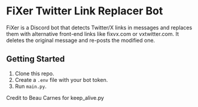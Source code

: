 # FiXer Twitter Link Replacer Bot

FiXer is a Discord bot that detects Twitter/X links in messages and replaces them with alternative front-end links like fixvx.com or vxtwitter.com. It deletes the original message and re-posts the modified one.

## Getting Started

1. Clone this repo.
2. Create a `.env` file with your bot token.
3. Run `main.py`.

Credit to Beau Carnes for keep_alive.py

